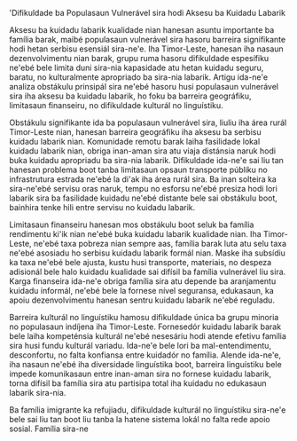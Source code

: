 'Difikuldade ba Populasaun Vulnerável sira hodi Aksesu ba Kuidadu Labarik

Aksesu ba kuidadu labarik kualidade nian hanesan asuntu importante ba família barak, maibé populasaun vulnerável sira hasoru barreira signifikante hodi hetan serbisu esensiál sira-ne'e. Iha Timor-Leste, hanesan iha nasaun dezenvolvimentu nian barak, grupu ruma hasoru difikuldade espesífiku ne'ebé bele limita duni sira-nia kapasidade atu hetan kuidadu seguru, baratu, no kulturalmente apropriado ba sira-nia labarik. Artigu ida-ne'e analiza obstákulu prinsipál sira ne'ebé hasoru husi populasaun vulnerável sira iha aksesu ba kuidadu labarik, ho foku ba barreira geográfiku, limitasaun finanseiru, no difikuldade kulturál no linguístiku.

Obstákulu signifikante ida ba populasaun vulnerável sira, liuliu iha área rurál Timor-Leste nian, hanesan barreira geográfiku iha aksesu ba serbisu kuidadu labarik nian. Komunidade remotu barak laiha fasilidade lokal kuidadu labarik nian, obriga inan-aman sira atu viaja distánsia naruk hodi buka kuidadu apropriadu ba sira-nia labarik. Difikuldade ida-ne'e sai liu tan hanesan problema boot tanba limitasaun opsaun transporte públiku no infrastrutura estrada ne'ebé la di'ak iha área rurál sira. Ba inan solteira ka sira-ne'ebé servisu oras naruk, tempu no esforsu ne'ebé presiza hodi lori labarik sira ba fasilidade kuidadu ne'ebé distante bele sai obstákulu boot, bainhira tenke hili entre servisu no kuidadu labarik.

Limitasaun finanseiru hanesan mos obstákulu boot seluk ba família rendimentu ki'ik nian ne'ebé buka kuidadu labarik kualidade nian. Iha Timor-Leste, ne'ebé taxa pobreza nian sempre aas, família barak luta atu selu taxa ne'ebé asosiadu ho serbisu kuidadu labarik formál nian. Maske iha subsídiu ka taxa ne'ebé bele ajusta, kustu husi transporte, materiais, no despeza adisionál bele halo kuidadu kualidade sai difísil ba família vulnerável liu sira. Karga finanseira ida-ne'e obriga família sira atu depende ba aranjamentu kuidadu informál, ne'ebé bele la fornese nível seguransa, edukasaun, ka apoiu dezenvolvimentu hanesan sentru kuidadu labarik ne'ebé reguladu.

Barreira kulturál no linguístiku hamosu difikuldade única ba grupu minoria no populasaun indíjena iha Timor-Leste. Fornesedór kuidadu labarik barak bele laiha kompeténsia kulturál ne'ebé nesesáriu hodi atende efetivu família sira husi fundu kulturál variadu. Ida-ne'e bele lori ba mal-entendimentu, desconfortu, no falta konfiansa entre kuidadór no família. Alende ida-ne'e, iha nasaun ne'ebé iha diversidade linguístika boot, barreira linguístiku bele impede komunikasaun entre inan-aman sira no fornese kuidadu labarik, torna difísil ba família sira atu partisipa total iha kuidadu no edukasaun labarik sira-nia.

Ba família imigrante ka refujiadu, difikuldade kulturál no linguístiku sira-ne'e bele sai liu tan boot liu tanba la hatene sistema lokál no falta rede apoio sosial. Família sira-ne